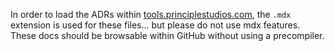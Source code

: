 In order to load the ADRs within
[tools.principlestudios.com](https://tools.principlestudios.com/), the `.mdx`
extension is used for these files... but please do not use mdx features. These
docs should be browsable within GitHub without using a precompiler.
